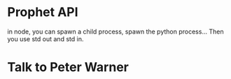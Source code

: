 # Prophet API

in node, you can spawn a child process, spawn the python process...
Then you use std out and std in.

# Talk to Peter Warner
